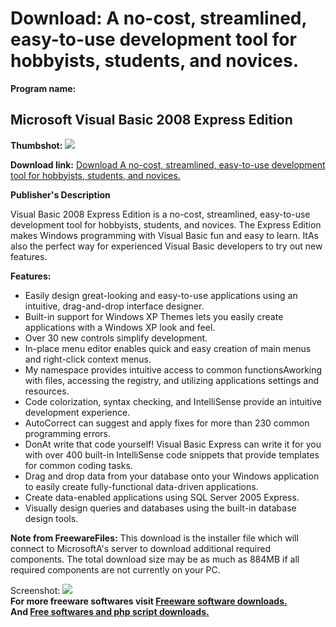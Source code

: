 # Download: A no-cost, streamlined, easy-to-use development tool for hobbyists, students, and novices.

**Program name:**

## Microsoft Visual Basic 2008 Express Edition

  
**Thumbshot:** ![](http://www.freewarefiles.com/screenshot/vb_2008_express_md.jpg)   
  
**Download link:** [Download A no-cost, streamlined, easy-to-use development tool for hobbyists, students, and novices.](http://freesoftwares.boysofts.com/Microsoft-Visual-Basic-Express-Edition_program_17931.html)  
  


**Publisher's Description**  
  


Visual Basic 2008 Express Edition is a no-cost, streamlined, easy-to-use development tool for hobbyists, students, and novices. The Express Edition makes Windows programming with Visual Basic fun and easy to learn. ItAs also the perfect way for experienced Visual Basic developers to try out new features. 

**Features:**

  * Easily design great-looking and easy-to-use applications using an intuitive, drag-and-drop interface designer. 
  * Built-in support for Windows XP Themes lets you easily create applications with a Windows XP look and feel. 
  * Over 30 new controls simplify development. 
  * In-place menu editor enables quick and easy creation of main menus and right-click context menus. 
  * My namespace provides intuitive access to common functionsAworking with files, accessing the registry, and utilizing applications settings and resources. 
  * Code colorization, syntax checking, and IntelliSense provide an intuitive development experience. 
  * AutoCorrect can suggest and apply fixes for more than 230 common programming errors. 
  * DonAt write that code yourself! Visual Basic Express can write it for you with over 400 built-in IntelliSense code snippets that provide templates for common coding tasks. 
  * Drag and drop data from your database onto your Windows application to easily create fully-functional data-driven applications. 
  * Create data-enabled applications using SQL Server 2005 Express. 
  * Visually design queries and databases using the built-in database design tools. 

**Note from FreewareFiles:** This download is the installer file which will connect to MicrosoftA's server to download additional required components. The total download size may be as much as 884MB if all required components are not currently on your PC.

  
  
Screenshot: ![](http://www.freewarefiles.com/screenshot/vb_2008_express.jpg)   
**For more freeware softwares visit [Freeware software downloads.](http://freesoftwares.boysofts.com/)**   
**And [Free softwares and php script downloads.](http://www.boysofts.com/)**
